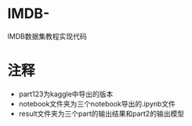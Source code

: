 # IMDB-
IMDB数据集教程实现代码
# 注释
- part123为kaggle中导出的版本
- notebook文件夹为三个notebook导出的.ipynb文件
- result文件夹为三个part的输出结果和part2的输出模型